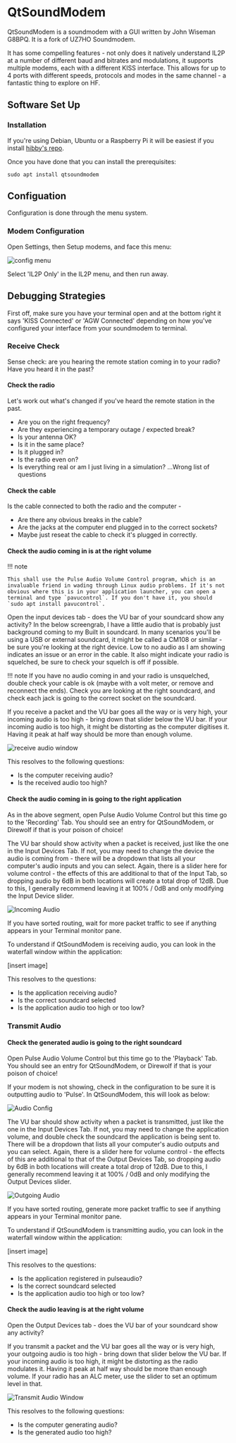 # QtSoundModem

QtSoundModem is a soundmodem with a GUI written by John Wiseman G8BPQ. It is a fork of UZ7HO Soundmodem.

It has some compelling features - not only does it natively understand IL2P at a number of different baud and bitrates and modulations, it supports multiple modems, each with a different KISS interface. This allows for up to 4 ports with different speeds, protocols and modes in the same channel - a fantastic thing to explore on HF.


## Software Set Up

### Installation

If you're using Debian, Ubuntu or a Raspberry Pi it will be easiest if you install [hibby's repo](repo.md).

Once you have done that you can install the prerequisites:

`sudo apt install qtsoundmodem`

## Configuation

Configuration is done through the menu system.

### Modem Configuration

Open Settings, then Setup modems, and face this menu:

![config menu](../static/img/qtsm_modem_settings.png)

Select 'IL2P Only' in the IL2P menu, and then run away.

## Debugging Strategies

First off, make sure you have your terminal open and at the bottom right it says 'KISS Connected' or 'AGW Connected' depending on how you've configured your interface from your soundmodem to terminal. 

### Receive Check

Sense check: are you hearing the remote station coming in to your radio? Have you heard it in the past? 

#### Check the radio

Let's work out what's changed if you've heard the remote station in the past. 

  * Are you on the right frequency? 
  * Are they experiencing a temporary outage / expected break? 
  * Is your antenna OK? 
  * Is it in the same place? 
  * Is it plugged in? 
  * Is the radio even on?
  * Is everything real or am I just living in a simulation? ...Wrong list of questions

#### Check the cable

Is the cable connected to both the radio and the computer - 

  * Are there any obvious breaks in the cable? 
  * Are the jacks at the computer end plugged in to the correct sockets?
  * Maybe just reseat the cable to check it's plugged in correctly.

#### Check the audio coming in is at the right volume

!!! note

    This shall use the Pulse Audio Volume Control program, which is an invaluable friend in wading through Linux audio problems. If it's not obvious where this is in your application launcher, you can open a terminal and type `pavucontrol`. If you don't have it, you should `sudo apt install pavucontrol`.

Open the input devices tab - does the VU bar of your soundcard show any activity? In the below screengrab, I have a little audio that is probably just background coming to my Built in soundcard. In many scenarios you'll be using a USB or external soundcard, it might be called a CM108 or similar - be sure you're looking at the right device. Low to no audio as I am showing indicates an issue or an error in the cable. It also might indicate your radio is squelched, be sure to check your squelch is off if possible.

!!! note
    If you have no audio coming in and your radio is unsquelched, double check your cable is ok (maybe with a volt meter, or remove and reconnect the ends). Check you are looking at the right soundcard, and check each jack is going to the correct socket on the soundcard.

If you receive a packet and the VU bar goes all the way or is very high, your incoming audio is too high - bring down that slider below the VU bar. If your incoming audio is too high, it might be distorting as the computer digitises it. Having it peak at half way should be more than enough volume.

![receive audio window](../static/img/input_devices.png)

This resolves to the following questions:

  * Is the computer receiving audio?
  * Is the received audio too high?

#### Check the audio coming in is going to the right application

As in the above segment, open Pulse Audio Volume Control but this time go to the 'Recording' Tab. You should see an entry for QtSoundModem, or Direwolf if that is your poison of choice!

The VU bar should show activity when a packet is received, just like the one in the Input Devices Tab. If not, you may need to change the device the audio is coming from - there will be a dropdown that lists all your computer's audio inputs and you can select. Again, there is a slider here for volume control - the effects of this are additional to that of the Input Tab, so dropping audio by 6dB in both locations will create a total drop of 12dB. Due to this, I generally recommend leaving it at 100% / 0dB and only modifying the Input Device slider.

![Incoming Audio](../static/img/recording_dropdown.png)

If you have sorted routing, wait for more packet traffic to see if anything appears in your Terminal monitor pane.

To understand if QtSoundModem is receiving audio, you can look in the waterfall window within the application:

[insert image]

This resolves to the questions: 

  * Is the application receiving audio?
  * Is the correct soundcard selected  
  * Is the application audio too high or too low?


### Transmit Audio

#### Check the generated audio is going to the right soundcard

Open Pulse Audio Volume Control but this time go to the 'Playback' Tab. You should see an entry for QtSoundModem, or Direwolf if that is your poison of choice!

If your modem is not showing, check in the configuration to be sure it is outputting audio to 'Pulse'. In QtSoundModem, this will look as below:

![Audio Config](../static/img/qtsm_modem_config.png)

The VU bar should show activity when a packet is transmitted, just like the one in the Input Devices Tab. If not, you may need to change the application volume, and double check the soundcard the application is being sent to. There will be a dropdown that lists all your computer's audio outputs and you can select. Again, there is a slider here for volume control - the effects of this are additional to that of the Output Devices Tab, so dropping audio by 6dB in both locations will create a total drop of 12dB. Due to this, I generally recommend leaving it at 100% / 0dB and only modifying the Output Devices slider.


![Outgoing Audio](../static/img/playback_dropdown.png)

If you have sorted routing, generate more packet traffic to see if anything appears in your Terminal monitor pane.

To understand if QtSoundModem is transmitting audio, you can look in the waterfall window within the application:

[insert image]

This resolves to the questions: 

  * Is the application registered in pulseaudio?
  * Is the correct soundcard selected
  * Is the application audio too high or too low?

#### Check the audio leaving is at the right volume

Open the Output Devices tab - does the VU bar of your soundcard show any activity? 

If you transmit a packet and the VU bar goes all the way or is very high, your outgoing audio is too high - bring down that slider below the VU bar. If your incoming audio is too high, it might be distorting as the radio modulates it. Having it peak at half way should be more than enough volume. If your radio has an ALC meter, use the slider to set an optimum level in that.

![Transmit Audio Window](../static/img/output_devices.png)

This resolves to the following questions:

  * Is the computer generating audio?
  * Is the generated audio too high?
